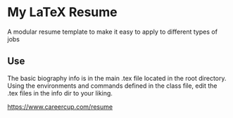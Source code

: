 # My LaTeX Resume
A modular resume template to make it easy to apply to different types of jobs

## Use
The basic biography info is in the main .tex file located in the root directory.
Using the environments and commands defined in the class file, edit the .tex files in the info dir to your liking.

https://www.careercup.com/resume
